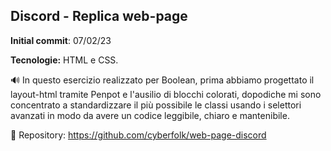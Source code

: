 ## Discord - Replica web-page

**Initial commit**: 07/02/23

**Tecnologie:** HTML e CSS.

🔊 In questo esercizio realizzato per Boolean, prima abbiamo progettato il layout-html tramite Penpot e l'ausilio di blocchi colorati, dopodiche mi sono concentrato a standardizzare il più possibile le classi usando i selettori avanzati in modo da avere un codice leggibile, chiaro e mantenibile.

🔗 Repository:
https://github.com/cyberfolk/web-page-discord
